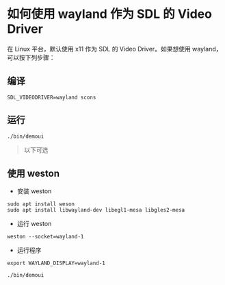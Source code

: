 # 如何使用 wayland 作为 SDL 的 Video Driver

在 Linux 平台，默认使用 x11 作为 SDL 的 Video Driver。如果想使用 wayland，可以按下列步骤：


## 编译

```
SDL_VIDEODRIVER=wayland scons
```

## 运行

```
./bin/demoui
```

> 以下可选

## 使用 weston

* 安装 weston

```
sudo apt install weson
sudo apt install libwayland-dev libegl1-mesa libgles2-mesa
```

* 运行 weston

```
weston --socket=wayland-1
```

* 运行程序

```
export WAYLAND_DISPLAY=wayland-1
```

```
./bin/demoui
```


